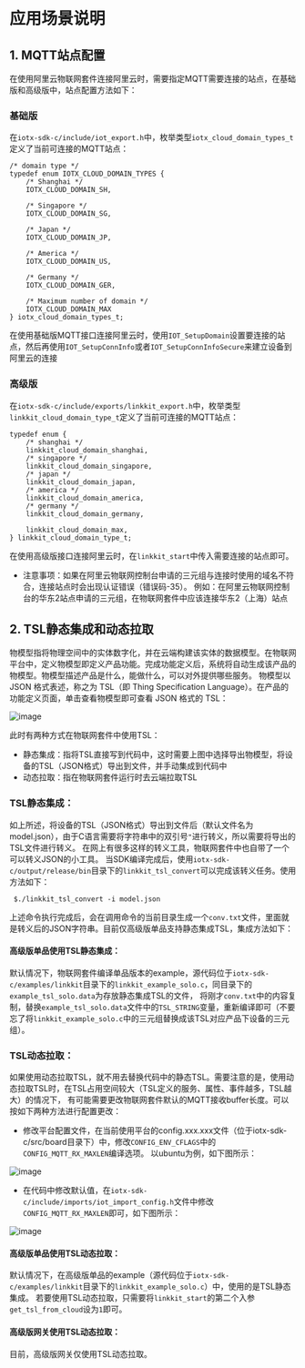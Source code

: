 # 应用场景说明
## 1. MQTT站点配置
在使用阿里云物联网套件连接阿里云时，需要指定MQTT需要连接的站点，在基础版和高级版中，站点配置方法如下：
### 基础版
在`iotx-sdk-c/include/iot_export.h`中，枚举类型`iotx_cloud_domain_types_t`定义了当前可连接的MQTT站点：

    /* domain type */
    typedef enum IOTX_CLOUD_DOMAIN_TYPES {
        /* Shanghai */
        IOTX_CLOUD_DOMAIN_SH,
    
        /* Singapore */
        IOTX_CLOUD_DOMAIN_SG,
    
        /* Japan */
        IOTX_CLOUD_DOMAIN_JP,
    
        /* America */
        IOTX_CLOUD_DOMAIN_US,
    
        /* Germany */
        IOTX_CLOUD_DOMAIN_GER,
    
        /* Maximum number of domain */
        IOTX_CLOUD_DOMAIN_MAX
    } iotx_cloud_domain_types_t;
    
在使用基础版MQTT接口连接阿里云时，使用`IOT_SetupDomain`设置要连接的站点，然后再使用`IOT_SetupConnInfo`或者`IOT_SetupConnInfoSecure`来建立设备到阿里云的连接

### 高级版
在`iotx-sdk-c/include/exports/linkkit_export.h`中，枚举类型`linkkit_cloud_domain_type_t`定义了当前可连接的MQTT站点：

    typedef enum {
        /* shanghai */
        linkkit_cloud_domain_shanghai,
        /* singapore */
        linkkit_cloud_domain_singapore,
        /* japan */
        linkkit_cloud_domain_japan,
        /* america */
        linkkit_cloud_domain_america,
        /* germany */
        linkkit_cloud_domain_germany,
    
        linkkit_cloud_domain_max,
    } linkkit_cloud_domain_type_t;
    
在使用高级版接口连接阿里云时，在`linkkit_start`中传入需要连接的站点即可。

- 注意事项：如果在阿里云物联网控制台申请的三元组与连接时使用的域名不符合，连接站点时会出现认证错误（错误码-35）。
            例如：在阿里云物联网控制台的华东2站点申请的三元组，在物联网套件中应该连接华东2（上海）站点
            
## 2. TSL静态集成和动态拉取

物模型指将物理空间中的实体数字化，并在云端构建该实体的数据模型。在物联网平台中，定义物模型即定义产品功能。完成功能定义后，系统将自动生成该产品的物模型。物模型描述产品是什么，能做什么，可以对外提供哪些服务。
物模型以 JSON 格式表述，称之为 TSL（即 Thing Specification Language）。在产品的功能定义页面，单击查看物模型即可查看 JSON 格式的 TSL：

![image](https://linkkit-export.oss-cn-shanghai.aliyuncs.com/LP-%E4%BA%A7%E5%93%81%E7%AE%A1%E7%90%86-%E4%BA%A7%E5%93%81%E8%AF%A6%E6%83%85-%E7%89%A9%E6%A8%A1%E5%9E%8B.png)

此时有两种方式在物联网套件中使用TSL：

- 静态集成：指将TSL直接写到代码中，这时需要上图中选择导出物模型，将设备的TSL（JSON格式）导出到文件，并手动集成到代码中
- 动态拉取：指在物联网套件运行时去云端拉取TSL

### TSL静态集成：
如上所述，将设备的TSL（JSON格式）导出到文件后（默认文件名为model.json），由于C语言需要将字符串中的双引号`"`进行转义，所以需要将导出的TSL文件进行转义。
在网上有很多这样的转义工具，物联网套件中也自带了一个可以转义JSON的小工具。
当SDK编译完成后，使用`iotx-sdk-c/output/release/bin`目录下的`linkkit_tsl_convert`可以完成该转义任务。使用方法如下：

     $./linkkit_tsl_convert -i model.json

上述命令执行完成后，会在调用命令的当前目录生成一个`conv.txt`文件，里面就是转义后的JSON字符串。目前仅高级版单品支持静态集成TSL，集成方法如下：

#### 高级版单品使用TSL静态集成：
默认情况下，物联网套件编译单品版本的example，源代码位于`iotx-sdk-c/examples/linkkit`目录下的`linkkit_example_solo.c`，同目录下的`example_tsl_solo.data`为存放静态集成TSL的文件，
将刚才`conv.txt`中的内容复制，替换`example_tsl_solo.data`文件中的`TSL_STRING`变量，重新编译即可（不要忘了将`linkkit_example_solo.c`中的三元组替换成该TSL对应产品下设备的三元组）。

### TSL动态拉取：
如果使用动态拉取TSL，就不用去替换代码中的静态TSL。需要注意的是，使用动态拉取TSL时，在TSL占用空间较大（TSL定义的服务、属性、事件越多，TSL越大）的情况下，
有可能需要更改物联网套件默认的MQTT接收buffer长度。可以按如下两种方法进行配置更改：

- 修改平台配置文件，在当前使用平台的config.xxx.xxx文件（位于iotx-sdk-c/src/board目录下）中，修改`CONFIG_ENV_CFLAGS`中的`CONFIG_MQTT_RX_MAXLEN`编译选项。
以ubuntu为例，如下图所示：

![image](https://linkkit-export.oss-cn-shanghai.aliyuncs.com/iotkit-MQTT%E9%BB%98%E8%AE%A4%E6%8E%A5%E6%94%B6%E9%95%BF%E5%BA%A6%E5%9C%A8Makefile%E4%B8%AD%E7%9A%84%E9%85%8D%E7%BD%AE.png)


- 在代码中修改默认值，在`iotx-sdk-c/include/imports/iot_import_config.h`文件中修改`CONFIG_MQTT_RX_MAXLEN`即可，如下图所示：

![image](https://linkkit-export.oss-cn-shanghai.aliyuncs.com/iotkit-MQTT%E9%BB%98%E8%AE%A4%E6%8E%A5%E6%94%B6%E9%95%BF%E5%BA%A6%E5%9C%A8iot_import_config.h%E4%B8%AD%E7%9A%84%E9%85%8D%E7%BD%AE.png)

#### 高级版单品使用TSL动态拉取：
默认情况下，在高级版单品的example（源代码位于`iotx-sdk-c/examples/linkkit`目录下的`linkkit_example_solo.c`）中，使用的是TSL静态集成。
若要使用TSL动态拉取，只需要将`linkkit_start`的第二个入参`get_tsl_from_cloud`设为`1`即可。

#### 高级版网关使用TSL动态拉取：
目前，高级版网关仅使用TSL动态拉取。



